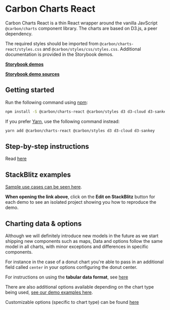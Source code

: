 # Carbon Charts React

Carbon Charts React is a thin React wrapper around the vanilla JavScript `@carbon/charts` component library. The charts are based on D3.js, a peer dependency.

The required styles should be imported from `@carbon/charts-react/styles.css` and `@carbon/styles/css/styles.css`. Additional documentation is provided in the Storybook demos.

**[Storybook demos](https://carbon-design-system.github.io/carbon-charts/react)**

**[Storybook demo sources](https://github.com/carbon-design-system/carbon-charts/tree/master/packages/core/demo/data)**

## Getting started

Run the following command using [npm](https://www.npmjs.com/):

```bash
npm install -S @carbon/charts-react @carbon/styles d3 d3-cloud d3-sankey
```

If you prefer [Yarn](https://yarnpkg.com/en/), use the following command instead:

```bash
yarn add @carbon/charts-react @carbon/styles d3 d3-cloud d3-sankey
```

## Step-by-step instructions

Read
[here](https://carbon-design-system.github.io/carbon-charts/?path=/story/docs-getting-started--react)

## StackBlitz examples

[Sample use cases can be seen here](https://carbon-design-system.github.io/carbon-charts/react).

**When opening the link above**, click on the **Edit on StackBlitz** button for each demo to see an
isolated project showing you how to reproduce the demo.

## Charting data & options

Although we will definitely introduce new models in the future as we start shipping new components such as maps, Data and options follow the same model in all charts, with minor exceptions and differences in specific components.

For instance in the case of a donut chart you're able to pass in an additional field called `center` in your options configuring the donut center.

For instructions on using the **tabular data format**, see
[here](https://carbon-design-system.github.io/carbon-charts/?path=/story/docs-tutorials--tabular-data-format)

There are also additional options available depending on the chart type being used, [see our demo examples here](https://github.com/carbon-design-system/carbon-charts/tree/master/packages/core/demo/data).

Customizable options (specific to chart type) can be found
[here](https://carbon-design-system.github.io/carbon-charts/documentation/modules/_interfaces_charts_.html)
